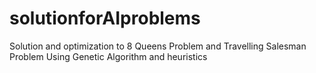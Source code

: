 # solutionforAIproblems
Solution and optimization to 8 Queens Problem and Travelling Salesman Problem Using Genetic Algorithm and heuristics

